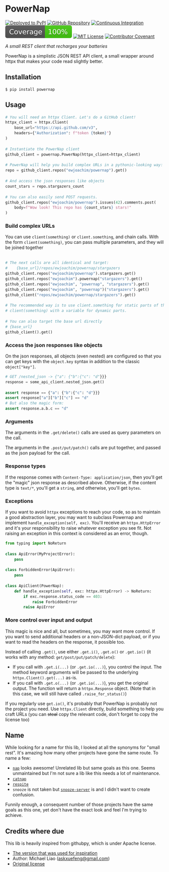 # PowerNap

[![Deployed to PyPI](https://img.shields.io/pypi/pyversions/powernap?logo=pypi&logoColor=white)](https://pypi.org/pypi/powernap)
[![GitHub Repository](https://img.shields.io/github/stars/ewjoachim/powernap?logo=github)](https://github.com/ewjoachim/powernap/)
[![Continuous Integration](https://img.shields.io/github/actions/workflow/status/ewjoachim/powernap/ci.yml?logo=github)](https://github.com/ewjoachim/powernap/actions?workflow=CI)
[![Coverage](https://raw.githubusercontent.com/ewjoachim/powernap/python-coverage-comment-action-data/badge.svg)](https://github.com/ewjoachim/powernap/tree/python-coverage-comment-action-data)
[![MIT License](https://img.shields.io/github/license/ewjoachim/powernap?logo=open-source-initiative&logoColor=white)](https://github.com/ewjoachim/powernap/blob/main/LICENSE.md)
[![Contributor Covenant](https://img.shields.io/badge/Contributor%20Covenant-v1.4%20adopted-ff69b4.svg)](https://github.com/ewjoachim/powernap/blob/main/LICENSE/CODE_OF_CONDUCT.md)

_A small REST client that recharges your batteries_

PowerNap is a simplistic JSON REST API client, a small wrapper around httpx that makes your code
read slightly better.

## Installation

```console
$ pip install powernap
```

## Usage

```python
# You will need an httpx Client. Let's do a GitHub client!
httpx_client = httpx.Client(
    base_url="https://api.github.com/v3",
    headers={"Authorization": f"token {token}"}
)

# Instantiate the PowerNap client
github_client = powernap.PowerNap(httpx_client=httpx_client)

# PowerNap will help you build complex URLs in a pythonic-looking way:
repo = github_client.repos("ewjoachim/powernap").get()

# And access the json responses like objects
count_stars = repo.stargazers_count

# You can also easily send POST requests.
github_client.repos("ewjoachim/powernap").issues(42).comments.post(
    body=f"Wow look! This repo has {count_stars} stars!"
)
```

### Build complex URLs

You can use `client(something)` or `client.something`, and chain calls.
With the form `client(something)`, you can pass multiple parameters, and they
will be joined together

```python

# The next calls are all identical and target:
#    {base_url}/repos/ewjoachim/powernap/stargazers
github_client.repos("ewjoachim/powernap").stargazers.get()
github_client.repos("ewjoachim").powernap("stargazers").get()
github_client.repos("ewjoachim", "powernap", "stargazers").get()
github_client.repos("ewjoachim", "powernap")("stargazers").get()
github_client("repos/ewjoachim/powernap/stargazers").get()

# The recommended way is to use client.something for static parts of the url and
# client(something) with a variable for dynamic parts.

# You can also target the base url directly
# {base_url}
github_client().get()
```

### Access the json responses like objects

On the json responses, all objects (even nested) are configured so that you can
get keys with the `object.key` syntax in addition to the classic
`object["key"]`.

```python
# GET /nested_json -> {"a": {"b":{"c": "d"}}}
response = some_api_client.nested_json.get()

assert response == {"a": {"b":{"c": "d"}}}
assert response["a"]["b"]["c"] == "d"
# But also the magic form:
assert response.a.b.c == "d"
```

### Arguments

The arguments in the `.get/delete()` calls are used as query parameters on
the call.

The arguments in the `.post/put/patch()` calls are put together, and passed
as the json payload for the call.


### Response types

If the response comes with `Content-Type: application/json`, then you'll get
the "magic" json response as described above. Otherwise, if the content type
is `text/*`, you'll get a `string`, and otherwise, you'll get `bytes`.

### Exceptions

If you want to avoid `httpx` exceptions to reach your code, so as to maintain
a good abstraction layer, you may want to subclass Powernap and implement
`handle_exception(self, exc)`. You'll receive an `httpx.HttpError` and it's
your responsibility to raise whatever exception you see fit. Not raising an
exception in this context is considered as an error, though.

```python
from typing import NoReturn

class ApiError(MyProjectError):
    pass

class ForbiddenError(ApiError):
    pass

class ApiClient(PowerNap):
    def handle_exception(self, exc: httpx.HttpError) -> NoReturn:
        if exc.response.status_code == 403:
            raise ForbiddenError
        raise ApiError
```

### More control over input and output

This magic is nice and all, but sometimes, you may want more control.
If you want to send additional headers or a non-JSON-dict payload, or
if you want to read the headers on the response, it possible too.

Instead of calling `.get()`, use either `.get.i()`, `.get.o()` or `.get.io()`
(it works with any method: `get/post/put/patch/delete`):

- If you call with `.get.i(...)` (or `.get.io(...)`), you control the input.
  The method keyword arguments will be passed to the underlying
  `httpx.Client().get(...)` as-is.
- If you call with `.get.o(...)` (or `.get.io(...)`), you get the original
  output. The function will return a `httpx.Response` object. (Note that in
  this case, we will still have called `.raise_for_status()`)

If you regularly use `get.io()`, it's probably that PowerNap is probably not
the project you need. Use `httpx.Client` directly, build something to help you
craft URLs (you can ~~steal~~ copy the relevant code, don't forget to copy the
license too)

## Name

While looking for a name for this lib, I looked at all the synonyms for "small
rest". It's amazing how many other projects have gone the same route. To name a
few:
- [`nap`](https://pypi.org/project/nap/) looks awesome! Unrelated lib but same
  goals as this one. Seems unmaintained but I'm not sure a lib like this needs
  a lot of maintenance.
- [`catnap`](https://pypi.org/project/Catnap/)
- [`respite`](https://pypi.org/project/respite/)
- `snooze` is not taken but
  [`snooze-server`](https://pypi.org/project/snooze-server/) is and I didn't
  want to create confusion.

Funnily enough, a consequent number of those projects have the same goals as
this one, yet don't have the exact look and feel I'm trying to achieve.

## Credits where due

This lib is heavily inspired from githubpy, which is under Apache license.

- [The version that was used for inspiration](https://github.com/michaelliao/githubpy/blob/96d0c3e729c0b3e3c043a604547ccff17782ac2b/github.py)
- Author: Michael Liao (askxuefeng@gmail.com)
- [Original license](https://github.com/michaelliao/githubpy/blob/96d0c3e729c0b3e3c043a604547ccff17782ac2b/LICENSE.txt)
